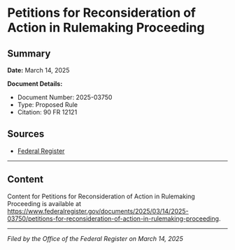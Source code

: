 # Petitions for Reconsideration of Action in Rulemaking Proceeding

## Summary

**Date:** March 14, 2025

**Document Details:**
- Document Number: 2025-03750
- Type: Proposed Rule
- Citation: 90 FR 12121

## Sources
- [Federal Register](https://www.federalregister.gov/documents/2025/03/14/2025-03750/petitions-for-reconsideration-of-action-in-rulemaking-proceeding)

---

## Content

Content for Petitions for Reconsideration of Action in Rulemaking Proceeding is available at https://www.federalregister.gov/documents/2025/03/14/2025-03750/petitions-for-reconsideration-of-action-in-rulemaking-proceeding.

---

*Filed by the Office of the Federal Register on March 14, 2025*
